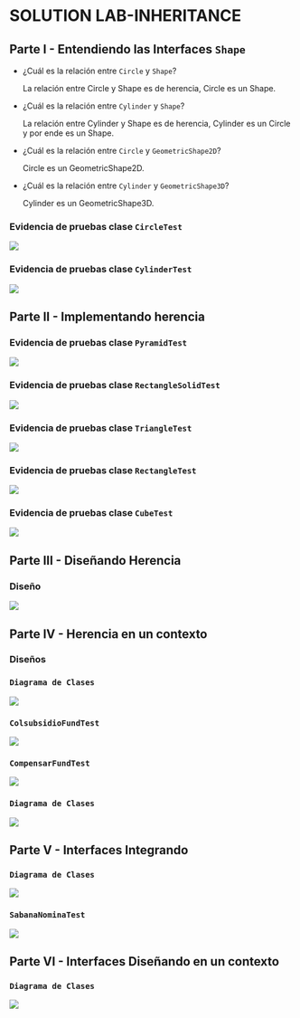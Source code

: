 # SOLUTION LAB-INHERITANCE
## Parte I - Entendiendo las Interfaces `Shape`

* ¿Cuál es la relación entre `Circle` y `Shape`?
  
    La relación entre Circle y Shape es de herencia, Circle es un Shape.
  

* ¿Cuál es la relación entre `Cylinder` y `Shape`?

    La relación entre Cylinder y Shape es de herencia, Cylinder es un Circle y por ende es un Shape.
  

* ¿Cuál es la relación entre `Circle` y `GeometricShape2D`?
  
     Circle es un GeometricShape2D.
  

* ¿Cuál es la relación entre `Cylinder` y `GeometricShape3D`?

   Cylinder es un GeometricShape3D.
### Evidencia de pruebas clase `CircleTest`
![](img/CircleTest.png)
### Evidencia de pruebas clase `CylinderTest`
![](img/CylinderTest.png)

## Parte II - Implementando herencia

### Evidencia de pruebas clase `PyramidTest`
![](img/PyramidTest.png)
### Evidencia de pruebas clase `RectangleSolidTest`
![](img/RectangleSolidTest.png)

### Evidencia de pruebas clase `TriangleTest`
![](img/TriangleTest.png)
### Evidencia de pruebas clase `RectangleTest`
![](img/RectangleTest.png)

### Evidencia de pruebas clase `CubeTest`
![](img/CubeTest.png)


## Parte III - Diseñando Herencia
### Diseño
![](img/New-Design-shapes.png)


## Parte IV - Herencia en un contexto
### Diseños
### `Diagrama de Clases`
![](img/sabanapayroll-class-diagram.png)
### `ColsubsidioFundTest`
![](img/ColsubsidioFundTest.PNG)
### `CompensarFundTest`
![](img/CompensarFundTest.PNG)
### `Diagrama de Clases`
![](img/CafamFundTest.PNG)


## Parte V - Interfaces Integrando
### `Diagrama de Clases`
![](img/sabanapayroll-class-diagram-partV.png)
### `SabanaNominaTest`
![](img/SabanaNominaTest.PNG)


## Parte VI - Interfaces Diseñando en un contexto
### `Diagrama de Clases`
![](img/epssystem-class-diagram.png)
